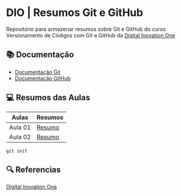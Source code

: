 
# DIO | Resumos Git e GitHub

Repositório para armazenar resumos sobre Git e GitHub do curso Versionamento de Códigos com Git e GitHub da [Digital Inovation One](https://www.dio.me/)

## 📚 Documentação
- [Documentação Git](https://git-scm.com/doc)
- [Documentação GitHub](https://docs.github.com/pt)

## 💻 Resumos das Aulas

| Aulas | Resumos | 
|-------| --------- |
| Aula 01| [Resumo](https://web.dio.me/home) |
| Aula 02| [Resumo](https://web.dio.me/home) |
```
git init 
```

## 🔍 Referencias


[Digital Inovation One](https://www.dio.me/)
